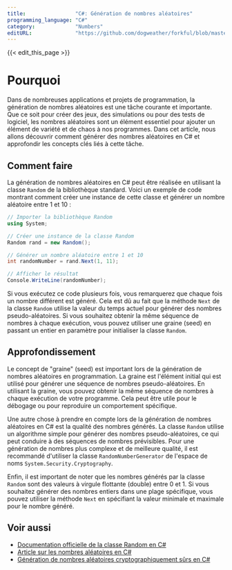 ```yaml
---
title:                "C#: Génération de nombres aléatoires"
programming_language: "C#"
category:             "Numbers"
editURL:              "https://github.com/dogweather/forkful/blob/master/content/fr/c-sharp/generating-random-numbers.md"
---
```


{{< edit_this_page >}}

# Pourquoi

Dans de nombreuses applications et projets de programmation, la génération de nombres aléatoires est une tâche courante et importante. Que ce soit pour créer des jeux, des simulations ou pour des tests de logiciel, les nombres aléatoires sont un élément essentiel pour ajouter un élément de variété et de chaos à nos programmes. Dans cet article, nous allons découvrir comment générer des nombres aléatoires en C# et approfondir les concepts clés liés à cette tâche.

## Comment faire

La génération de nombres aléatoires en C# peut être réalisée en utilisant la classe `Random` de la bibliothèque standard. Voici un exemple de code montrant comment créer une instance de cette classe et générer un nombre aléatoire entre 1 et 10 :

```C#
// Importer la bibliothèque Random
using System;

// Créer une instance de la classe Random
Random rand = new Random();

// Générer un nombre aléatoire entre 1 et 10
int randomNumber = rand.Next(1, 11);

// Afficher le résultat
Console.WriteLine(randomNumber);
```

Si vous exécutez ce code plusieurs fois, vous remarquerez que chaque fois un nombre différent est généré. Cela est dû au fait que la méthode `Next` de la classe `Random` utilise la valeur du temps actuel pour générer des nombres pseudo-aléatoires. Si vous souhaitez obtenir la même séquence de nombres à chaque exécution, vous pouvez utiliser une graine (seed) en passant un entier en paramètre pour initialiser la classe `Random`.

## Approfondissement

Le concept de "graine" (seed) est important lors de la génération de nombres aléatoires en programmation. La graine est l'élément initial qui est utilisé pour générer une séquence de nombres pseudo-aléatoires. En utilisant la graine, vous pouvez obtenir la même séquence de nombres à chaque exécution de votre programme. Cela peut être utile pour le débogage ou pour reproduire un comportement spécifique.

Une autre chose à prendre en compte lors de la génération de nombres aléatoires en C# est la qualité des nombres générés. La classe `Random` utilise un algorithme simple pour générer des nombres pseudo-aléatoires, ce qui peut conduire à des séquences de nombres prévisibles. Pour une génération de nombres plus complexe et de meilleure qualité, il est recommandé d'utiliser la classe `RandomNumberGenerator` de l'espace de noms `System.Security.Cryptography`.

Enfin, il est important de noter que les nombres générés par la classe `Random` sont des valeurs à virgule flottante (double) entre 0 et 1. Si vous souhaitez générer des nombres entiers dans une plage spécifique, vous pouvez utiliser la méthode `Next` en spécifiant la valeur minimale et maximale pour le nombre généré.

## Voir aussi

- [Documentation officielle de la classe Random en C#](https://docs.microsoft.com/fr-fr/dotnet/api/system.random)
- [Article sur les nombres aléatoires en C#](https://www.tutorialspoint.com/csharp/csharp_random_numbers.htm)
- [Génération de nombres aléatoires cryptographiquement sûrs en C#](https://www.c-sharpcorner.com/article/generating-cryptographically-secure-random-numbers-in-C-Sharp)